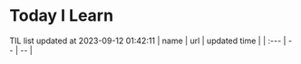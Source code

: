 # Today I Learn 
TIL list updated at 2023-09-12 01:42:11
| name | url | updated time |
| :--- | -- | -- |
